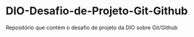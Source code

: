 # DIO-Desafio-de-Projeto-Git-Github
Repositório que contém o desafio de projeto da DIO sobre Git/Github
